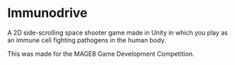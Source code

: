# Immunodrive

A 2D side-scrolling space shooter game made in Unity in which you play as an immune cell fighting pathogens in the human body. 

This was made for the MAGE8 Game Development Competition.
